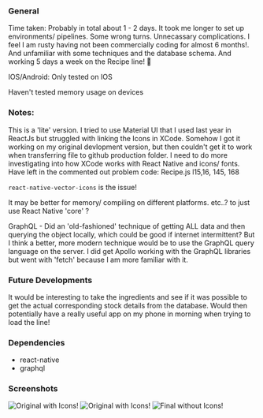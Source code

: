 ### General

Time taken: Probably in total about 1 - 2 days. It took me longer to set up environments/ pipelines. Some wrong turns. Unnecassary complications. I feel I am rusty having not been commercially coding for almost 6 months!. And unfamiliar with some techniques and the database schema. And working 5 days a week on the Recipe line! :metal:    

IOS/Android: Only tested on IOS

Haven't tested memory usage on devices

### Notes:

This is a 'lite' version. I tried to use Material UI that I used last year in ReactJs but struggled with linking the Icons in XCode. Somehow I got it working on my original devlopment version, but then couldn't get it to work when transferring file to github production folder. I need to do more investigating into how XCode works with React Native and icons/ fonts. 
Have left in the commented out problem code: Recipe.js l15,16, 145, 168

```react-native-vector-icons``` is the issue!

It may be better for memory/ compiling on different platforms. etc..? to just use React Native 'core' ?

GraphQL - Did an 'old-fashioned' technique of getting ALL data and then querying the object locally, which could be good if internet intermittent? But I think a better, more modern technique would be to use the GraphQL query language on the server. I did get Apollo working with the GraphQL libraries but went with 'fetch' because I am more familiar with it.

### Future Developments
It would be interesting to take the ingredients and see if it was possible to get the actual corresponding stock details from the database. Would then potentially have a really useful app on my phone in morning when trying to load the line!

### Dependencies
- react-native
- graphql

### Screenshots

![Original with Icons!](img/original-with-icons-1s.png "Original with Icons")
![Original with Icons!](img/original-with-icons-2s.png "Original with Icons")
![Final without Icons!](img/original-without-icons-4s.png "Final without Icons")